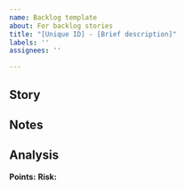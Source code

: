```yaml
---
name: Backlog template
about: For backlog stories
title: "[Unique ID] - [Brief description]"
labels: ''
assignees: ''

---
```


## Story

<!--  Story goes here  -->

## Notes

<!--  Notes go here -->

## Analysis

**Points:** 
**Risk:**
